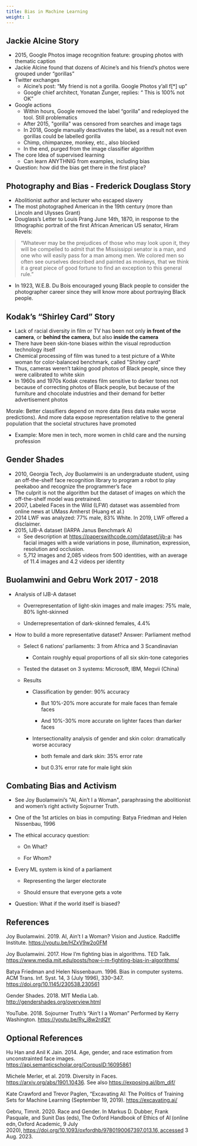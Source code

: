 ```yaml
---
title: Bias in Machine Learning
weight: 1
---
```


## Jackie Alcine Story 

- 2015, Google Photos image recognition feature: grouping photos with thematic caption 
- Jackie Alcine found that dozens of Alcine’s and his friend’s photos were grouped under “gorillas” 
- Twitter exchanges 
    - Alcine’s post: “My friend is not a gorilla. Google Photos y’all f[*] up” 
    - Google chief architect, Yonatan Zunger,  replies: “ This is 100% not OK” 
- Google actions 
    - Within hours, Google removed the label “gorilla” and redeployed the tool. Still problematics 
    - After 2015, "gorilla" was censored from searches and image tags 
    - In 2018, Google manually deactivates the label, as a result not even gorillas could be labelled gorilla 
    - Chimp, chimpanzee, monkey, etc., also blocked 
    - In the end, purged from the image classifier algorithm 
- The core Idea of supervised learning 
    - Can learn ANYTHNIG from examples, including bias 
- Question: how did the bias get there in the first place? 

## Photography and Bias - Frederick Douglass Story 
- Abolitionist author and lecturer who escaped slavery 
- The most photographed American in the 19th century (more than Lincoln and Ulysses Grant) 
- Douglass’s Letter to Louis Prang June 14th, 1870, in response to the lithographic portrait of the first African American US senator, Hiram Revels: 
> “Whatever may be the prejudices of those who may look upon it, they will be compelled to admit that the Mississippi senator is a man, and one who will easily pass for a man among men. We colored men so often see ourselves described and painted as monkeys, that we think it a great piece of good fortune to find an exception to this general rule.”  
- In 1923, W.E.B. Du Bois encouraged young Black people to consider the photographer career since they will know more about portraying Black people. 

## Kodak’s “Shirley Card” Story 
- Lack of racial diversity in film or TV has been not only **in front of the camera**, or **behind the camera**, but also **inside the camera** 
- There have been skin-tone biases within the visual reproduction technology itself 
- Chemical processing of film was tuned to a test picture  of a White woman for color-balanced benchmark, called "Shirley card" 
- Thus, cameras weren’t taking good photos of Black people, since they were calibrated to white skin 
- In 1960s and 1970s Kodak creates film sensitive to darker tones not because of correcting photos of Black people, but because of the furniture and chocolate industries and their demand for better advertisement photos 

Morale: Better classifiers depend on more data (less data make worse predictions). And more data expose representation relative to the general population that the societal structures have promoted 

- Example: More men in tech, more women in child care and the nursing profession 

## Gender Shades 

- 2010, Georgia Tech, Joy Buolamwini is an undergraduate student, using an off-the-shelf face recognition library to program a robot to play peekaboo and recognize the programmer’s face 
- The culprit is not the algorithm but the dataset of images on which the off-the-shelf model was pretrained.  
- 2007, Labeled Faces in the Wild (LFW) dataset was assembled from online news at UMass Amherst (Huang et al.) 
- 2014 LWF was analyzed: 77% male, 83% White. In 2019, LWF offered a disclaimer.  
- 2015, IJB-A dataset (IARPA Janus Benchmark A) 
    - See description at https://paperswithcode.com/dataset/ijb-a: has facial images with a wide variations in pose, illumination, expression, resolution and occlusion.  
    - 5,712 images and 2,085 videos from 500 identities, with an average of 11.4 images and 4.2 videos per identity 

## Buolamwini and Gebru Work 2017 - 2018
- Analysis of IJB-A dataset 

    - Overrepresentation of light-skin images and male images: 75% male, 80% light-skinned 

    - Underrepresentation of dark-skinned females, 4.4% 

- How to build a more representative dataset? Answer: Parliament method 

    - Select 6 nations’ parliaments: 3 from Africa and 3 Scandinavian 

        - Contain roughly equal proportions of all six skin-tone categories 

    - Tested the dataset on 3 systems: Microsoft, IBM, Megvii (China) 

    - Results 

        - Classification by gender: 90% accuracy 

            - But 10%-20% more accurate for male faces than female faces 

            - And 10%-30% more accurate on lighter faces than darker faces 

        - Intersectionality analysis of gender and skin color: dramatically worse accuracy 

            - both female and dark skin: 35% error rate 

            - but 0.3% error rate for male light skin 

## Combating Bias and Activism 
- See Joy Buolamwini’s "AI, Ain’t I a Woman", paraphrasing the abolitionist and women’s right activity Sojourner Truth.  

- One of the 1st articles on bias in computing: Batya Friedman and Helen Nissenbau, 1996 

- The ethical accuracy question: 

    - On What? 

    - For Whom? 

- Every ML system is kind of a parliament 

    - Representing the larger electorate 

    - Should ensure that everyone gets a vote 

- Question: What if the world itself is biased? 

## References 

Joy Buolamwini. 2019. AI, Ain’t I a Woman? Vision and Justice. Radcliffe Institute.  https://youtu.be/HZxV9w2o0FM  

Joy Buolamwini. 2017. How I’m fighting bias in algorithms. TED Talk. https://www.media.mit.edu/posts/how-i-m-fighting-bias-in-algorithms/  

Batya Friedman and Helen Nissenbaum. 1996. Bias in computer systems. ACM Trans. Inf. Syst. 14, 3 (July 1996), 330–347. https://doi.org/10.1145/230538.230561  

Gender Shades. 2018. MIT Media Lab. http://gendershades.org/overview.html  

YouTube. 2018. Sojourner Truth’s “Ain’t I a Woman” Performed by Kerry Washington. https://youtu.be/Ry_i8w2rdQY  


## Optional References 

Hu Han and Anil K Jain. 2014. Age, gender, and race estimation from unconstrainted face images. https://api.semanticscholar.org/CorpusID:16095861  

Michele Merler, et al. 2019. Diversity in Faces. https://arxiv.org/abs/1901.10436. See also https://exposing.ai/ibm_dif/  

Kate Crawford and Trevor Paglen, “Excavating AI: The Politics of Training Sets for Machine Learning (September 19, 2019). https://excavating.ai/  

Gebru, Timnit. 2020. Race and Gender. In Markus D. Dubber, Frank Pasquale, and Sunit Das (eds), The Oxford Handbook of Ethics of AI (online edn, Oxford Academic, 9 July 2020), https://doi.org/10.1093/oxfordhb/9780190067397.013.16, accessed 3 Aug. 2023. 
